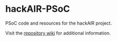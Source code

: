 # hackAIR-PSoC
PSoC code and resources for the hackAIR project.

Visit the [repository wiki](https://github.com/hackair-project/hackAIR-PSoC/wiki) for additional information.
